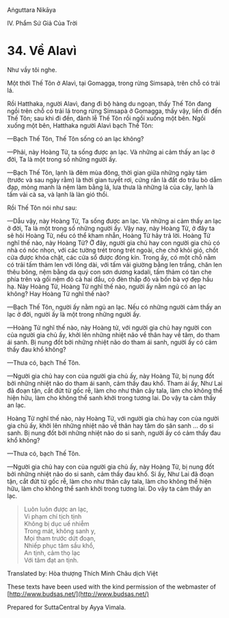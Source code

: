 Aṅguttara Nikāya

IV. Phẩm Sứ Giả Của Trời

# 34. Về Alavì

Như vầy tôi nghe.

Một thời Thế Tôn ở Alavì, tại Gomagga, trong rừng Simsapà, trên chỗ có trải lá.

Rồi Hatthaka, người Alavì, đang đi bộ hàng du ngoạn, thấy Thế Tôn đang ngồi trên chỗ có trải lá trong rừng Simsapà ở Gomagga, thấy vậy, liền đi đến Thế Tôn; sau khi đi đến, đảnh lễ Thế Tôn rồi ngồi xuống một bên. Ngồi xuống một bên, Hatthaka người Alavì bạch Thế Tôn:

—Bạch Thế Tôn, Thế Tôn sống có an lạc không?

—Phải, này Hoàng Tử, ta sống được an lạc. Và những ai cảm thấy an lạc ở đời, Ta là một trong số những người ấy.

—Bạch Thế Tôn, lạnh là đêm mùa đông, thời gian giữa những ngày tám (trước và sau ngày rằm) là thời gian tuyết rơi, cứng rắn là đất do trâu bò dẫm đạp, mỏng manh là nệm làm bằng lá, lưa thưa là những lá của cây, lạnh là tấm vải cà sa, và lạnh là làn gió thổi.

Rồi Thế Tôn nói như sau:

—Dẫu vậy, này Hoàng Tử, Ta sống được an lạc. Và những ai cảm thấy an lạc ở đời, Ta là một trong số những người ấy. Vậy nay, này Hoàng Tử, ở đây ta sẽ hỏi Hoàng Tử, nếu có thể kham nhẫn, Hoàng Tử hãy trả lời. Hoàng Tử nghĩ thế nào, này Hoàng Tử? Ở đây, người gia chủ hay con người gia chủ có nhà có nóc nhọn, với các tường trét trong trét ngoài, che chở khỏi gió, chốt cửa được khóa chặt, các cửa sổ được đóng kín. Trong ấy, có một chỗ nằm có trải tấm thảm len với lông dài, với tấm vải giường bằng len trắng, chăn len thêu bông, nệm bằng da quý con sơn dương kadali, tấm thảm có tàn che phía trên và gối nệm đỏ cả hai đầu, có đèn thắp đỏ và bốn bà vợ đẹp hầu hạ. Này Hoàng Tử, Hoàng Tử nghĩ thế nào, người ấy nằm ngủ có an lạc không? Hay Hoàng Tử nghĩ thế nào?

—Bạch Thế Tôn, người ấy nằm ngủ an lạc. Nếu có những người cảm thấy an lạc ở đời, người ấy là một trong những người ấy.

—Hoàng Tử nghĩ thế nào, này Hoàng tử, với người gia chủ hay người con của người gia chủ ấy, khởi lên những nhiệt não về thân hay về tâm, do tham ái sanh. Bị nung đốt bởi những nhiệt não do tham ái sanh, người ấy có cảm thấy đau khổ không?

—Thưa có, bạch Thế Tôn.

—Người gia chủ hay con của người gia chủ ấy, này Hoàng Tử, bị nung đốt bởi những nhiệt não do tham ái sanh, cảm thấy đau khổ. Tham ái ấy, Như Lai đã đoạn tận, cắt đứt từ gốc rễ, làm cho như thân cây tala, làm cho không thể hiện hữu, làm cho không thể sanh khởi trong tương lai. Do vậy ta cảm thấy an lạc.

Hoàng Tử nghĩ thế nào, này Hoàng Tử, với người gia chủ hay con của người gia chủ ấy, khởi lên những nhiệt não về thân hay tâm do sân sanh ... do si sanh. Bị nung đốt bởi những nhiệt não do si sanh, người ấy có cảm thấy đau khổ không?

—Thưa có, bạch Thế Tôn.

—Người gia chủ hay con của người gia chủ ấy, này Hoàng Tử, bị nung đốt bởi những nhiệt não do si sanh, cảm thấy đau khổ. Si ấy, Như Lai đã đoạn tận, cắt đứt từ gốc rễ, làm cho như thân cây tala, làm cho không thể hiện hữu, làm cho không thể sanh khởi trong tương lai. Do vậy ta cảm thấy an lạc.

> Luôn luôn được an lạc,  
> Vi phạm chí tịch tịnh  
> Không bị dục uế nhiễm  
> Trong mát, không sanh y,  
> Mọi tham trước dứt đoạn,  
> Nhiếp phục tâm sầu khổ,  
> An tịnh, cảm thọ lạc  
> Với tâm đạt an tịnh.

Translated by: Hòa thượng Thích Minh Châu dịch Việt

These texts have been used with the kind permission of the webmaster of [http://www.budsas.net/](http://www.budsas.net/)

Prepared for SuttaCentral by Ayya Vimala.